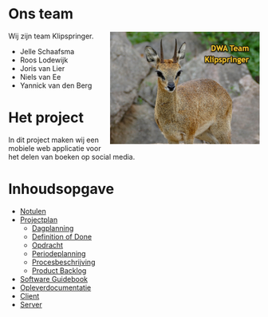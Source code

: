 # Ons team

<img src="./assets/klipspringer.jpg" align="right" width="300">

Wij zijn team Klipspringer.

- Jelle Schaafsma
- Roos Lodewijk
- Joris van Lier
- Niels van Ee
- Yannick van den Berg

# Het project

In dit project maken wij een mobiele web applicatie voor het delen van boeken op social media.

# Inhoudsopgave

- [Notulen](./groepsdocumenten/Notulen/)
- [Projectplan](./groepsdocumenten/Projectplan/)
  - [Dagplanning](./groepsdocumenten/Projectplan/Dagplanning.md)
  - [Definition of Done](./groepsdocumenten/Projectplan/Definition%20of%20Done.md)
  - [Opdracht](./groepsdocumenten/Projectplan/Opdracht.md)
  - [Periodeplanning](./groepsdocumenten/Projectplan/Periodeplanning.md)
  - [Procesbeschrijving](./groepsdocumenten/Projectplan/Procesbeschrijving.md)
  - [Product Backlog](./groepsdocumenten/Projectplan/Product%20Backlog.md)
- [Software Guidebook](./groepsdocumenten/Software%20Guidebook/README.md)
- [Opleverdocumentatie](./groepsdocumenten/Opleverdocumentatie.md)
- [Client](./client/)
- [Server](./server/)
